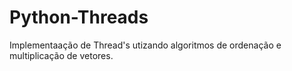 # Python-Threads


Implementaação de Thread's utizando algoritmos de ordenação e multiplicação de vetores.
